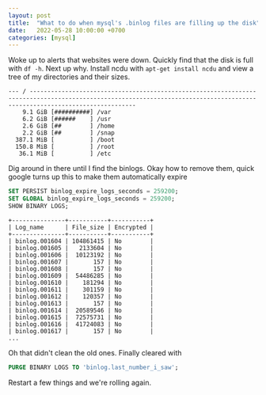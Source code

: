 ```yaml
---
layout: post
title:  "What to do when mysql's .binlog files are filling up the disk"
date:   2022-05-28 10:00:00 +0700
categories: [mysql]
---
```


Woke up to alerts that websites were down. Quickly find that the disk is full with `df -h`. Next up why. Install ncdu with `apt-get install ncdu` and view a tree of my directories and their sizes.


```shell
--- / --------------------------------------------------------------------------------------------------------------------------------------------------------------------------
    9.1 GiB [##########] /var
    6.2 GiB [######    ] /usr
    2.6 GiB [##        ] /home
    2.2 GiB [##        ] /snap
  387.1 MiB [          ] /boot
  150.8 MiB [          ] /root
   36.1 MiB [          ] /etc
```

Dig around in there until I find the binlogs. Okay how to remove them, quick google turns up this to make them automatically expire

```sql
SET PERSIST binlog_expire_logs_seconds = 259200;
SET GLOBAL binlog_expire_logs_seconds = 259200;
SHOW BINARY LOGS;
```
```
+---------------+-----------+-----------+
| Log_name      | File_size | Encrypted |
+---------------+-----------+-----------+
| binlog.001604 | 104861415 | No        |
| binlog.001605 |   2133604 | No        |
| binlog.001606 |  10123192 | No        |
| binlog.001607 |       157 | No        |
| binlog.001608 |       157 | No        |
| binlog.001609 |  54486285 | No        |
| binlog.001610 |    181294 | No        |
| binlog.001611 |    301159 | No        |
| binlog.001612 |    120357 | No        |
| binlog.001613 |       157 | No        |
| binlog.001614 |  20589546 | No        |
| binlog.001615 |  72575731 | No        |
| binlog.001616 |  41724083 | No        |
| binlog.001617 |       157 | No        |
...
```
Oh that didn't clean the old ones. Finally cleared with

```sql
PURGE BINARY LOGS TO 'binlog.last_number_i_saw';
```

Restart a few things and we're rolling again.